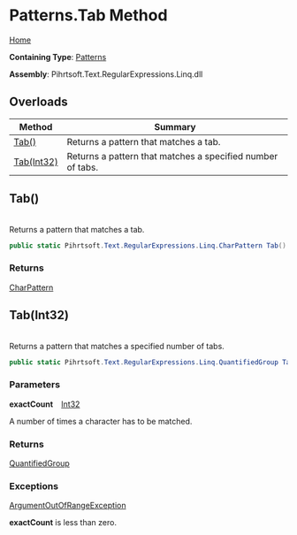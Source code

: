 # Patterns\.Tab Method

[Home](../../../../../../README.md)

**Containing Type**: [Patterns](../README.md)

**Assembly**: Pihrtsoft\.Text\.RegularExpressions\.Linq\.dll

## Overloads

| Method | Summary |
| ------ | ------- |
| [Tab()](#Pihrtsoft_Text_RegularExpressions_Linq_Patterns_Tab) | Returns a pattern that matches a tab\. |
| [Tab(Int32)](#Pihrtsoft_Text_RegularExpressions_Linq_Patterns_Tab_System_Int32_) | Returns a pattern that matches a specified number of tabs\. |

## Tab\(\) <a id="Pihrtsoft_Text_RegularExpressions_Linq_Patterns_Tab"></a>

\
Returns a pattern that matches a tab\.

```csharp
public static Pihrtsoft.Text.RegularExpressions.Linq.CharPattern Tab()
```

### Returns

[CharPattern](../../CharPattern/README.md)

## Tab\(Int32\) <a id="Pihrtsoft_Text_RegularExpressions_Linq_Patterns_Tab_System_Int32_"></a>

\
Returns a pattern that matches a specified number of tabs\.

```csharp
public static Pihrtsoft.Text.RegularExpressions.Linq.QuantifiedGroup Tab(int exactCount)
```

### Parameters

**exactCount** &ensp; [Int32](https://docs.microsoft.com/en-us/dotnet/api/system.int32)

A number of times a character has to be matched\.

### Returns

[QuantifiedGroup](../../QuantifiedGroup/README.md)

### Exceptions

[ArgumentOutOfRangeException](https://docs.microsoft.com/en-us/dotnet/api/system.argumentoutofrangeexception)

**exactCount** is less than zero\.

